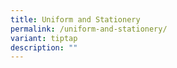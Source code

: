 ```yaml
---
title: Uniform and Stationery
permalink: /uniform-and-stationery/
variant: tiptap
description: ""
---
```

